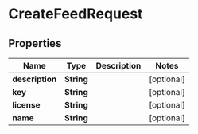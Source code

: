 

# CreateFeedRequest


## Properties

| Name | Type | Description | Notes |
|------------ | ------------- | ------------- | -------------|
|**description** | **String** |  |  [optional] |
|**key** | **String** |  |  [optional] |
|**license** | **String** |  |  [optional] |
|**name** | **String** |  |  [optional] |



